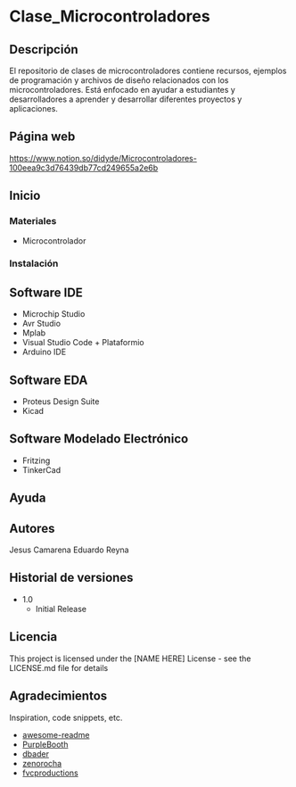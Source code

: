 # Clase_Microcontroladores

## Descripción
El repositorio de clases de microcontroladores contiene recursos, ejemplos de programación y archivos de diseño relacionados con los microcontroladores. Está enfocado en ayudar a estudiantes y desarrolladores a aprender y desarrollar diferentes proyectos y aplicaciones.

## Página web
https://www.notion.so/didyde/Microcontroladores-100eea9c3d76439db77cd249655a2e6b

## Inicio

### Materiales

* Microcontrolador

### Instalación
## Software IDE
* Microchip Studio
* Avr Studio
* Mplab
* Visual Studio Code + Plataformio
* Arduino IDE

## Software EDA
* Proteus Design Suite
* Kicad

## Software Modelado Electrónico
* Fritzing
* TinkerCad

## Ayuda


## Autores
Jesus Camarena
Eduardo Reyna

## Historial de versiones
* 1.0
    * Initial Release

## Licencia

This project is licensed under the [NAME HERE] License - see the LICENSE.md file for details

## Agradecimientos

Inspiration, code snippets, etc.
* [awesome-readme](https://github.com/matiassingers/awesome-readme)
* [PurpleBooth](https://gist.github.com/PurpleBooth/109311bb0361f32d87a2)
* [dbader](https://github.com/dbader/readme-template)
* [zenorocha](https://gist.github.com/zenorocha/4526327)
* [fvcproductions](https://gist.github.com/fvcproductions/1bfc2d4aecb01a834b46)
